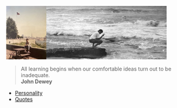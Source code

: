 ![banner](/photos/banner.png)

> All learning begins when our comfortable ideas turn out to be inadequate.  
**John Dewey**

* [Personality](/mbti)
* [Quotes](https://github.com/rubocode/quotes/)
